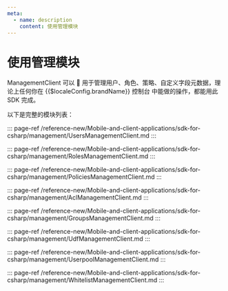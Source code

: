 ```yaml
---
meta:
  - name: description
    content: 使用管理模块
---
```


# 使用管理模块

<LastUpdated/>


ManagementClient 可以  用于管理用户、角色、策略、自定义字段元数据，理论上任何你在 {{$localeConfig.brandName}} 控制台 中能做的操作，都能用此 SDK 完成。

以下是完整的模块列表：

::: page-ref /reference-new/Mobile-and-client-applications/sdk-for-csharp/management/UsersManagementClient.md
:::

::: page-ref /reference-new/Mobile-and-client-applications/sdk-for-csharp/management/RolesManagementClient.md
:::

::: page-ref /reference-new/Mobile-and-client-applications/sdk-for-csharp/management/PoliciesManagementClient.md
:::

::: page-ref /reference-new/Mobile-and-client-applications/sdk-for-csharp/management/AclManagementClient.md
:::

::: page-ref /reference-new/Mobile-and-client-applications/sdk-for-csharp/management/GroupsManagementClient.md
:::

::: page-ref /reference-new/Mobile-and-client-applications/sdk-for-csharp/management/UdfManagementClient.md
:::

::: page-ref /reference-new/Mobile-and-client-applications/sdk-for-csharp/management/UserpoolManagementClient.md
:::

::: page-ref /reference-new/Mobile-and-client-applications/sdk-for-csharp/management/WhitelistManagementClient.md
:::
